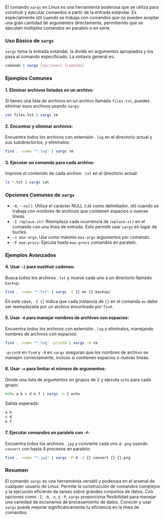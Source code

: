 El comando `xargs` en Linux es una herramienta poderosa que se utiliza para construir y ejecutar comandos a partir de la entrada estándar. Es especialmente útil cuando se trabaja con comandos que no pueden aceptar una gran cantidad de argumentos directamente, permitiendo que se ejecuten múltiples comandos en paralelo o en serie.

### Uso Básico de `xargs`

`xargs` toma la entrada estándar, la divide en argumentos apropiados y los pasa al comando especificado. La sintaxis general es:

```bash
comando | xargs [opciones] [comando]
```

### Ejemplos Comunes

#### 1. **Eliminar archivos listados en un archivo:**

Si tienes una lista de archivos en un archivo llamado `files.txt`, puedes eliminar esos archivos usando `xargs`:

```bash
cat files.txt | xargs rm
```

#### 2. **Encontrar y eliminar archivos:**

Encuentra todos los archivos con extensión `.log` en el directorio actual y sus subdirectorios, y elimínalos:

```bash
find . -name "*.log" | xargs rm
```

#### 3. **Ejecutar un comando para cada archivo:**

Imprime el contenido de cada archivo `.txt` en el directorio actual:

```bash
ls *.txt | xargs cat
```

### Opciones Comunes de `xargs`

- `-0`, `--null`: Utiliza el carácter NULL (`\0`) como delimitador, útil cuando se trabaja con nombres de archivos que contienen espacios o nuevas líneas.
- `-I replace-str`: Reemplaza cada ocurrencia de `replace-str` en el comando con una línea de entrada. Esto permite usar `xargs` en lugar de bucles.
- `-n max-args`: Usa como máximo `max-args` argumentos por comando.
- `-P max-procs`: Ejecuta hasta `max-procs` comandos en paralelo.

### Ejemplos Avanzados

#### 4. **Usar `-I` para sustituir cadenas:**

Busca todos los archivos `.txt` y mueve cada uno a un directorio llamado `backup`:

```bash
find . -name "*.txt" | xargs -I {} mv {} backup/
```

En este caso, `-I {}` indica que cada instancia de `{}` en el comando `mv` debe ser reemplazada por un archivo encontrado por `find`.

#### 5. **Usar `-0` para manejar nombres de archivos con espacios:**

Encuentra todos los archivos con extensión `.log` y elimínalos, manejando nombres de archivos con espacios:

```bash
find . -name "*.log" -print0 | xargs -0 rm
```

`-print0` en `find` y `-0` en `xargs` aseguran que los nombres de archivo se manejen correctamente, incluso si contienen espacios o nuevas líneas.

#### 6. **Usar `-n` para limitar el número de argumentos:**

Divide una lista de argumentos en grupos de 2 y ejecuta `echo` para cada grupo:

```bash
echo a b c d e f | xargs -n 2 echo
```

Salida esperada:

```bash
a b
c d
e f
```

#### 7. **Ejecutar comandos en paralelo con `-P`:**

Encuentra todos los archivos `.jpg` y convierte cada uno a `.png` usando `convert` con hasta 4 procesos en paralelo:

```bash
find . -name "*.jpg" | xargs -P 4 -I {} convert {} {}.png
```

### Resumen

El comando `xargs` es una herramienta versátil y poderosa en el arsenal de cualquier usuario de Linux. Permite la construcción de comandos complejos y la ejecución eficiente de tareas sobre grandes conjuntos de datos. Con opciones como `-I`, `-0`, `-n`, y `-P`, `xargs` proporciona flexibilidad para manejar una variedad de escenarios de procesamiento de datos. Conocer y usar `xargs` puede mejorar significativamente tu eficiencia en la línea de comandos.